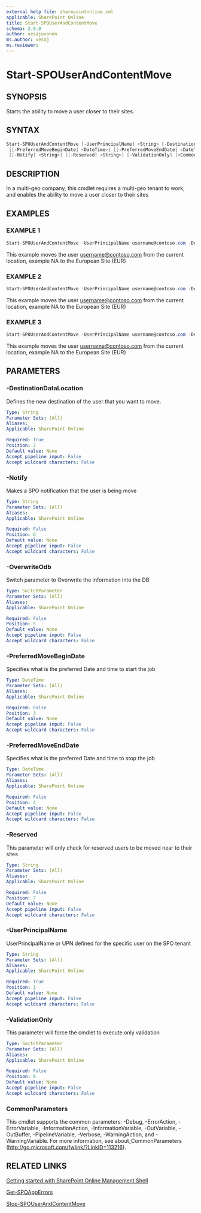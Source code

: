 ```yaml
---
external help file: sharepointonline.xml
applicable: SharePoint Online
title: Start-SPOUserAndContentMove
schema: 2.0.0
author: vesajuvonen
ms.author: vesaj
ms.reviewer:
---
```


# Start-SPOUserAndContentMove

## SYNOPSIS
Starts the ability to move a user closer to their sites.

## SYNTAX

```powershell
Start-SPOUserAndContentMove [-UserPrincipalName] <String> [-DestinationDataLocation] <String>
 [[-PreferredMoveBeginDate] <DateTime>] [[-PreferredMoveEndDate] <DateTime>] [-OverwriteOdb]
 [[-Notify] <String>] [[-Reserved] <String>] [-ValidationOnly] [<CommonParameters>]
```

## DESCRIPTION
In a multi-geo company, this cmdlet requires a multi-geo tenant to work, and enables the ability to move a user closer to their sites

## EXAMPLES

### EXAMPLE 1
```powershell
Start-SPOUserAndContentMove -UserPrincipalName username@contoso.com -DestinationDataLocation EUR
```

This example moves the user username@contoso.com from the current location, example NA to the European Site (EUR)

### EXAMPLE 2
```powershell
Start-SPOUserAndContentMove -UserPrincipalName username@contoso.com -DestinationDataLocation EUR
```

This example moves the user username@contoso.com from the current location, example NA to the European Site (EUR)


### EXAMPLE 3
```powershell
Start-SPOUserAndContentMove -UserPrincipalName username@contoso.com -DestinationDataLocation EUR
```

This example moves the user username@contoso.com from the current location, example NA to the European Site (EUR)



## PARAMETERS

### -DestinationDataLocation
Defines the new destination of the user that you want to move.

```yaml
Type: String
Parameter Sets: (All)
Aliases: 
Applicable: SharePoint Online

Required: True
Position: 2
Default value: None
Accept pipeline input: False
Accept wildcard characters: False
```

### -Notify
Makes a SPO notification that the user is being move

```yaml
Type: String
Parameter Sets: (All)
Aliases: 
Applicable: SharePoint Online

Required: False
Position: 6
Default value: None
Accept pipeline input: False
Accept wildcard characters: False
```

### -OverwriteOdb
Switch parameter to Overwrite the information into the DB 

```yaml
Type: SwitchParameter
Parameter Sets: (All)
Aliases: 
Applicable: SharePoint Online

Required: False
Position: 5
Default value: None
Accept pipeline input: False
Accept wildcard characters: False
```

### -PreferredMoveBeginDate
Specifies what is the preferred Date and time to start the job

```yaml
Type: DateTime
Parameter Sets: (All)
Aliases: 
Applicable: SharePoint Online

Required: False
Position: 3
Default value: None
Accept pipeline input: False
Accept wildcard characters: False
```

### -PreferredMoveEndDate
Specifies what is the preferred Date and time to stop the job

```yaml
Type: DateTime
Parameter Sets: (All)
Aliases: 
Applicable: SharePoint Online

Required: False
Position: 4
Default value: None
Accept pipeline input: False
Accept wildcard characters: False
```

### -Reserved
This parameter will only check for reserved users to be moved near to their sites

```yaml
Type: String
Parameter Sets: (All)
Aliases: 
Applicable: SharePoint Online

Required: False
Position: 7
Default value: None
Accept pipeline input: False
Accept wildcard characters: False
```

### -UserPrincipalName
UserPrincipalName or UPN defined for the specific user on the SPO tenant

```yaml
Type: String
Parameter Sets: (All)
Aliases: 
Applicable: SharePoint Online

Required: True
Position: 1
Default value: None
Accept pipeline input: False
Accept wildcard characters: False
```

### -ValidationOnly
This parameter will force the cmdlet to execute only validation

```yaml
Type: SwitchParameter
Parameter Sets: (All)
Aliases: 
Applicable: SharePoint Online

Required: False
Position: 8
Default value: None
Accept pipeline input: False
Accept wildcard characters: False
```

### CommonParameters
This cmdlet supports the common parameters: -Debug, -ErrorAction, -ErrorVariable, -InformationAction, -InformationVariable, -OutVariable, -OutBuffer, -PipelineVariable, -Verbose, -WarningAction, and -WarningVariable. For more information, see about_CommonParameters (http://go.microsoft.com/fwlink/?LinkID=113216).



## RELATED LINKS


[Getting started with SharePoint Online Management Shell](https://docs.microsoft.com/en-us/powershell/sharepoint/sharepoint-online/connect-sharepoint-online?view=sharepoint-ps)

[Get-SPOAppErrors](Get-SPOAppErrors.md)

[Stop-SPOUserAndContentMove](Stop-SPOUserAndContentMove.md)
